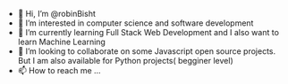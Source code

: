 - 👋 Hi, I’m @robinBisht
- 👀 I’m interested in computer science and software development
- 🌱 I’m currently learning Full Stack Web Development and I also want to learn Machine Learning
- 💞️ I’m looking to collaborate on some Javascript open source projects. But I am also available for Python projects( begginer level)
- 📫 How to reach me ...

<!---
robinBisht/robinBisht is a ✨ special ✨ repository because its `README.md` (this file) appears on your GitHub profile.
You can click the Preview link to take a look at your changes.
--->
